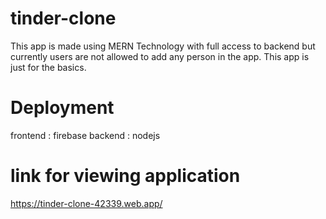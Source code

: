 # tinder-clone

This app is made using MERN Technology with full access to backend but currently users are not allowed to add any person in the app. This app is just for the basics. 

# Deployment
frontend : firebase
backend : nodejs

# link for viewing application
https://tinder-clone-42339.web.app/
